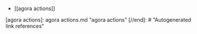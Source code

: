 - [[agora actions]]

[//begin]: # "Autogenerated link references for markdown compatibility"
[agora actions]: agora actions.md "agora actions"
[//end]: # "Autogenerated link references"

